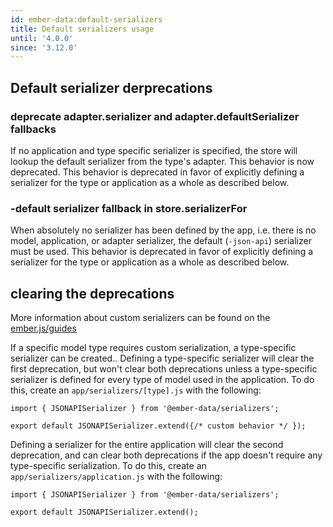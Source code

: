 ```yaml
---
id: ember-data:default-serializers
title: Default serializers usage
until: '4.0.0'
since: '3.12.0'
---
```

## Default serializer derprecations
### deprecate adapter.serializer and adapter.defaultSerializer fallbacks
If no application and type specific serializer is specified, the store will lookup the default serializer from the type's adapter. This behavior is now deprecated. This behavior is deprecated in favor of explicitly defining a serializer for the type or application as a whole as described below.

### -default serializer fallback in store.serializerFor
When absolutely no serializer has been defined by the app, i.e. there is no model, application, or adapter serializer, the default (`-json-api`) serializer must be used. This behavior is deprecated in favor of explicitly defining a serializer for the type or application as a whole as described below.

## clearing the deprecations
More information about custom serializers can be found on the [ember.js/guides](https://guides.emberjs.com/release/models/customizing-serializers/#toc_customizing-serializers)

If a specific model type requires custom serialization, a type-specific serializer can be created.. Defining a type-specific serializer will clear the first deprecation, but won't clear both deprecations unless a type-specific serializer is defined for every type of model used in the application. To do this, create an `app/serializers/[type].js` with the following:

    import { JSONAPISerializer } from '@ember-data/serializers';

    export default JSONAPISerializer.extend({/* custom behavior */ });

Defining a serializer for the entire application will clear the second deprecation, and can clear both deprecations if the app doesn't require any type-specific serialization. To do this, create an `app/serializers/application.js` with the following:

    import { JSONAPISerializer } from '@ember-data/serializers';

    export default JSONAPISerializer.extend();




